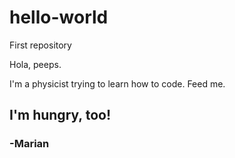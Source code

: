 # hello-world
First repository

Hola, peeps.

I'm a physicist trying to learn how to code. Feed me.

## I'm hungry, too!
### \-Marian
